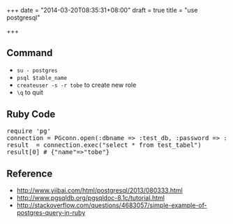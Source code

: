 +++
date = "2014-03-20T08:35:31+08:00"
draft = true
title = "use postgresql"

+++



## Command

* `su - postgres`
* `psql $table_name`
* `createuser -s -r tobe` to create new role
* `\q` to quit

## Ruby Code

<pre>
require 'pg'
connection = PGconn.open(:dbname => :test_db, :password => :postgres)
result  = connection.exec("select * from test_tabel")
result[0] # {"name"=>"tobe"}
</pre>

## Reference
* <http://www.yiibai.com/html/postgresql/2013/080333.html>
* <http://www.pgsqldb.org/pgsqldoc-8.1c/tutorial.html>
* <http://stackoverflow.com/questions/4683057/simple-example-of-postgres-query-in-ruby>
